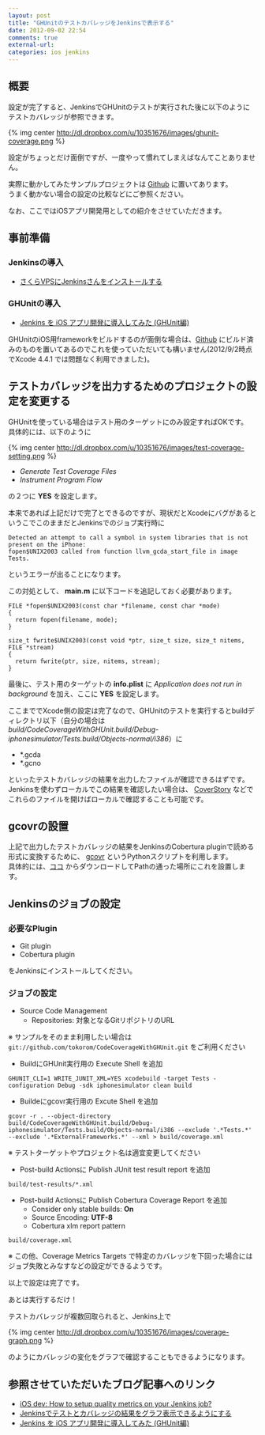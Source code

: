 ```yaml
---
layout: post
title: "GHUnitのテストカバレッジをJenkinsで表示する"
date: 2012-09-02 22:54
comments: true
external-url: 
categories: ios jenkins
---
```


## 概要

設定が完了すると、JenkinsでGHUnitのテストが実行された後に以下のようにテストカバレッジが参照できます。

{% img center http://dl.dropbox.com/u/10351676/images/ghunit-coverage.png %}

設定がちょっとだけ面倒ですが、一度やって慣れてしまえばなんてことありません。

実際に動かしてみたサンプルプロジェクトは [Github](https://github.com/tokorom/CodeCoverageWithGHUnit) に置いてあります。  
うまく動かない場合の設定の比較などにご参照ください。

なお、ここではiOSアプリ開発用としての紹介をさせていただきます。

<!-- more -->

## 事前準備

### Jenkinsの導入

* [さくらVPSにJenkinsさんをインストールする](/2012/07/24/install-jenkins-to-sakura/)

### GHUnitの導入

* [Jenkins を iOS アプリ開発に導入してみた (GHUnit編)](http://akisute.com/2012/01/jenkins-ios-ghunit.html)

GHUnitのiOS用frameworkをビルドするのが面倒な場合は、[Github](https://github.com/tokorom/ghunit-ios-framework) にビルド済みのものを置いてあるのでこれを使っていただいても構いません(2012/9/2時点でXcode 4.4.1 では問題なく利用できました)。

## テストカバレッジを出力するためのプロジェクトの設定を変更する

GHUnitを使っている場合はテスト用のターゲットにのみ設定すればOKです。  
具体的には、以下のように

{% img center http://dl.dropbox.com/u/10351676/images/test-coverage-setting.png %}

* *Generate Test Coverage Files*
* *Instrument Program Flow*

の２つに **YES** を設定します。

本来であれば上記だけで完了とできるのですが、現状だとXcodeにバグがあるというこでこのままだとJenkinsでのジョブ実行時に
```
Detected an attempt to call a symbol in system libraries that is not present on the iPhone:
fopen$UNIX2003 called from function llvm_gcda_start_file in image Tests.
```
というエラーが出ることになります。

この対処として、 **main.m** に以下コードを追記しておく必要があります。
``` objc
FILE *fopen$UNIX2003(const char *filename, const char *mode)
{
  return fopen(filename, mode);
}
 
size_t fwrite$UNIX2003(const void *ptr, size_t size, size_t nitems, FILE *stream)
{
  return fwrite(ptr, size, nitems, stream);
}
```

最後に、テスト用のターゲットの **info.plist** に *Application does not run in background* を加え、ここに **YES** を設定します。

ここまででXcode側の設定は完了なので、GHUnitのテストを実行するとbuildディレクトリ以下（自分の場合は *build/CodeCoverageWithGHUnit.build/Debug-iphonesimulator/Tests.build/Objects-normal/i386*）に 

* \*.gcda
* \*.gcno

といったテストカバレッジの結果を出力したファイルが確認できるはずです。  
Jenkinsを使わずローカルでこの結果を確認したい場合は、 [CoverStory](http://code.google.com/p/coverstory/) などでこれらのファイルを開けばローカルで確認することも可能です。

## gcovrの設置

上記で出力したテストカバレッジの結果をJenkinsのCobertura pluginで読める形式に変換するために、 [gcovr](https://software.sandia.gov/trac/fast/wiki/gcovr) というPythonスクリプトを利用します。  
具体的には、[ココ](https://software.sandia.gov/svn/public/fast/gcovr/trunk/scripts/gcovr) からダウンロードしてPathの通った場所にこれを設置します。

## Jenkinsのジョブの設定

### 必要なPlugin

* Git plugin
* Cobertura plugin

をJenkinsにインストールしてください。

### ジョブの設定

* Source Code Management
  * Repositories: 対象となるGitリポジトリのURL

※ サンプルをそのまま利用したい場合は `git://github.com/tokorom/CodeCoverageWithGHUnit.git` をご利用ください

* BuildにGHUnit実行用の Execute Shell を追加

```
GHUNIT_CLI=1 WRITE_JUNIT_XML=YES xcodebuild -target Tests -configuration Debug -sdk iphonesimulator clean build
```

* Buildeにgcovr実行用の Excute Shell を追加

```
gcovr -r . --object-directory build/CodeCoverageWithGHUnit.build/Debug-iphonesimulator/Tests.build/Objects-normal/i386 --exclude '.*Tests.*' --exclude '.*ExternalFrameworks.*' --xml > build/coverage.xml
```
※ テストターゲットやプロジェクト名は適宜変更してください

* Post-build Actionsに Publish JUnit test result report を追加

```
build/test-results/*.xml
```

* Post-build Actionsに Publish Cobertura Coverage Report を追加
  * Consider only stable builds: **On**
  * Source Encoding: **UTF-8**
  * Cobertura xlm report pattern
```
build/coverage.xml
```
※ この他、Coverage Metrics Targets で特定のカバレッジを下回った場合にはジョブ失敗とみなすなどの設定ができるようです。

以上で設定は完了です。  

あとは実行するだけ！

テストカバレッジが複数回取られると、Jenkins上で

{% img center http://dl.dropbox.com/u/10351676/images/coverage-graph.png %}

のようにカバレッジの変化をグラフで確認することもできるようになります。

## 参照させていただいたブログ記事へのリンク

* [iOS dev: How to setup quality metrics on your Jenkins job?](http://blog.octo.com/en/jenkins-quality-dashboard-ios-development/)
* [Jenkinsでテストとカバレッジの結果をグラフ表示できるようにする](http://safx-dev.blogspot.jp/2012/03/jenkins.html)
* [Jenkins を iOS アプリ開発に導入してみた (GHUnit編)](http://akisute.com/2012/01/jenkins-ios-ghunit.html)
